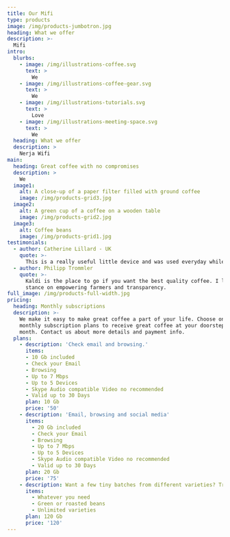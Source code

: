 ```yaml
---
title: Our Mifi
type: products
image: /img/products-jumbotron.jpg
heading: What we offer
description: >-
  Mifi
intro:
  blurbs:
    - image: /img/illustrations-coffee.svg
      text: >
        We 
    - image: /img/illustrations-coffee-gear.svg
      text: >
        We 
    - image: /img/illustrations-tutorials.svg
      text: >
        Love 
    - image: /img/illustrations-meeting-space.svg
      text: >
        We 
  heading: What we offer
  description: >
    Nerja Wifi
main:
  heading: Great coffee with no compromises
  description: >
    We 
  image1:
    alt: A close-up of a paper filter filled with ground coffee
    image: /img/products-grid3.jpg
  image2:
    alt: A green cup of a coffee on a wooden table
    image: /img/products-grid2.jpg
  image3:
    alt: Coffee beans
    image: /img/products-grid1.jpg
testimonials:
  - author: Catherine Lillard - UK
    quote: >-
      This is a really useful little device and was used everyday while I had it on hire.I didn’t have have sat nat in my hire car so being able to use my I pad or phone without having to turn on data roaming to map read was a real bonus. I used 3 pieces of equipment and had no problems, I would recommend this device even after data roaming charges have been reduced.
  - author: Philipp Trommler
    quote: >-
      Kaldi is the place to go if you want the best quality coffee. I love their
      stance on empowering farmers and transparency.
full_image: /img/products-full-width.jpg
pricing:
  heading: Monthly subscriptions
  description: >-
    We make it easy to make great coffee a part of your life. Choose one of our
    monthly subscription plans to receive great coffee at your doorstep each
    month. Contact us about more details and payment info.
  plans:
    - description: 'Check email and browsing.'
      items:
      - 10 Gb included
      - Check your Email
      - Browsing
      - Up to 7 Mbps
      - Up to 5 Devices
      - Skype Audio compatible Video no recommended
      - Valid up to 30 Days
      plan: 10 Gb
      price: '50'
    - description: 'Email, browsing and social media'
      items:
        - 20 Gb included
        - Check your Email
        - Browsing
        - Up to 7 Mbps
        - Up to 5 Devices
        - Skype Audio compatible Video no recommended
        - Valid up to 30 Days
      plan: 20 Gb
      price: '75'
    - description: Want a few tiny batches from different varieties? Try our custom plan
      items:
        - Whatever you need
        - Green or roasted beans
        - Unlimited varieties
      plan: 120 Gb
      price: '120'
---
```



